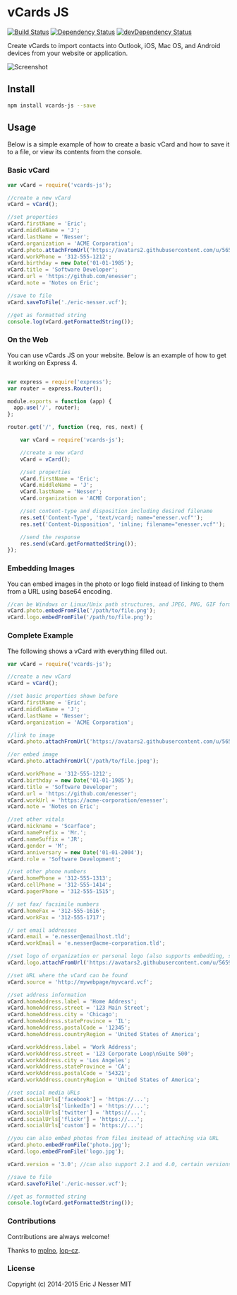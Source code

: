 vCards JS
=====

[![Build Status](https://travis-ci.org/enesser/vCards-js.svg?branch=master)](https://travis-ci.org/enesser/vCards-js.svg?branch=master)
[![Dependency Status](https://david-dm.org/enesser/vCards-JS.svg?style=flat)](https://david-dm.org/enesser/vCards-JS.svg?style=flat)
[![devDependency Status](https://david-dm.org/enesser/vCards-JS/dev-status.svg?style=flat)](https://david-dm.org/enesser/vCards-JS/dev-status.svg?style=flat)

Create vCards to import contacts into Outlook, iOS, Mac OS, and Android devices from your website or application.

![Screenshot](https://cloud.githubusercontent.com/assets/5659221/5240131/f99c1f3e-78c1-11e4-83b1-4f6e70eecf65.png)

## Install

```sh
npm install vcards-js --save
```

## Usage

Below is a simple example of how to create a basic vCard and how to save it to a file, or view its contents from the console.

### Basic vCard

```js
var vCard = require('vcards-js');

//create a new vCard
vCard = vCard();

//set properties
vCard.firstName = 'Eric';
vCard.middleName = 'J';
vCard.lastName = 'Nesser';
vCard.organization = 'ACME Corporation';
vCard.photo.attachFromUrl('https://avatars2.githubusercontent.com/u/5659221?v=3&s=460', 'JPEG');
vCard.workPhone = '312-555-1212';
vCard.birthday = new Date('01-01-1985');
vCard.title = 'Software Developer';
vCard.url = 'https://github.com/enesser';
vCard.note = 'Notes on Eric';

//save to file
vCard.saveToFile('./eric-nesser.vcf');

//get as formatted string
console.log(vCard.getFormattedString());

```

### On the Web

You can use vCards JS on your website. Below is an example of how to get it working on Express 4.

```js

var express = require('express');
var router = express.Router();

module.exports = function (app) {
  app.use('/', router);
};

router.get('/', function (req, res, next) {

    var vCard = require('vcards-js');

    //create a new vCard
    vCard = vCard();

    //set properties
    vCard.firstName = 'Eric';
    vCard.middleName = 'J';
    vCard.lastName = 'Nesser';
    vCard.organization = 'ACME Corporation';

    //set content-type and disposition including desired filename
    res.set('Content-Type', 'text/vcard; name="enesser.vcf"');
    res.set('Content-Disposition', 'inline; filename="enesser.vcf"');

    //send the response
    res.send(vCard.getFormattedString());
});

```

### Embedding Images

You can embed images in the photo or logo field instead of linking to them from a URL using base64 encoding.

```js
//can be Windows or Linux/Unix path structures, and JPEG, PNG, GIF formats
vCard.photo.embedFromFile('/path/to/file.png');
vCard.logo.embedFromFile('/path/to/file.png');
```

### Complete Example

The following shows a vCard with everything filled out.

```js
var vCard = require('vcards-js');

//create a new vCard
vCard = vCard();

//set basic properties shown before
vCard.firstName = 'Eric';
vCard.middleName = 'J';
vCard.lastName = 'Nesser';
vCard.organization = 'ACME Corporation';

//link to image
vCard.photo.attachFromUrl('https://avatars2.githubusercontent.com/u/5659221?v=3&s=460', 'JPEG');

//or embed image
vCard.photo.attachFromUrl('/path/to/file.jpeg');

vCard.workPhone = '312-555-1212';
vCard.birthday = new Date('01-01-1985');
vCard.title = 'Software Developer';
vCard.url = 'https://github.com/enesser';
vCard.workUrl = 'https://acme-corporation/enesser';
vCard.note = 'Notes on Eric';

//set other vitals
vCard.nickname = 'Scarface';
vCard.namePrefix = 'Mr.';
vCard.nameSuffix = 'JR';
vCard.gender = 'M';
vCard.anniversary = new Date('01-01-2004');
vCard.role = 'Software Development';

//set other phone numbers
vCard.homePhone = '312-555-1313';
vCard.cellPhone = '312-555-1414';
vCard.pagerPhone = '312-555-1515';

// set fax/ facsimile numbers
vCard.homeFax = '312-555-1616';
vCard.workFax = '312-555-1717';

// set email addresses
vCard.email = 'e.nesser@emailhost.tld';
vCard.workEmail = 'e.nesser@acme-corporation.tld';

//set logo of organization or personal logo (also supports embedding, see above)
vCard.logo.attachFromUrl('https://avatars2.githubusercontent.com/u/5659221?v=3&s=460', 'JPEG');

//set URL where the vCard can be found
vCard.source = 'http://mywebpage/myvcard.vcf';

//set address information
vCard.homeAddress.label = 'Home Address';
vCard.homeAddress.street = '123 Main Street';
vCard.homeAddress.city = 'Chicago';
vCard.homeAddress.stateProvince = 'IL';
vCard.homeAddress.postalCode = '12345';
vCard.homeAddress.countryRegion = 'United States of America';

vCard.workAddress.label = 'Work Address';
vCard.workAddress.street = '123 Corporate Loop\nSuite 500';
vCard.workAddress.city = 'Los Angeles';
vCard.workAddress.stateProvince = 'CA';
vCard.workAddress.postalCode = '54321';
vCard.workAddress.countryRegion = 'United States of America';

//set social media URLs
vCard.socialUrls['facebook'] = 'https://...';
vCard.socialUrls['linkedIn'] = 'https://...';
vCard.socialUrls['twitter'] = 'https://...';
vCard.socialUrls['flickr'] = 'https://...';
vCard.socialUrls['custom'] = 'https://...';

//you can also embed photos from files instead of attaching via URL
vCard.photo.embedFromFile('photo.jpg');
vCard.logo.embedFromFile('logo.jpg');

vCard.version = '3.0'; //can also support 2.1 and 4.0, certain versions only support certain fields

//save to file
vCard.saveToFile('./eric-nesser.vcf');

//get as formatted string
console.log(vCard.getFormattedString());
```

### Contributions

Contributions are always welcome!

Thanks to [mplno](https://github.com/mplno), [lop-cz](https://github.com/lop-cz).

### License
Copyright (c) 2014-2015 Eric J Nesser MIT
